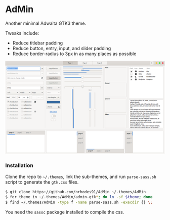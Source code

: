 # AdMin
Another minimal Adwaita GTK3 theme.

Tweaks include:
- Reduce titlebar padding
- Reduce button, entry, input, and slider padding
- Reduce border-radius to 3px in as many places as possible

![AdMin Widgets Image](img/AdMin-widgets.png "AdMin Widgets")


### Installation
Clone the repo to `~/.themes`, link the sub-themes, and run `parse-sass.sh`
script to generate the `gtk.css` files.

```sh
$ git clone https://github.com/nrhodes91/AdMin ~/.themes/AdMin
$ for theme in ~/.themes/AdMin/admin-gtk*; do ln -sf $theme; done
$ find ~/.themes/AdMin -type f -name parse-sass.sh -execdir {} \;
```

You need the `sassc` package installed to compile the css.
